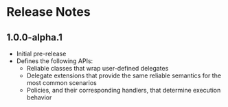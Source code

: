 # Release Notes

## 1.0.0-alpha.1
- Initial pre-release
- Defines the following APIs:
    - Reliable classes that wrap user-defined delegates
    - Delegate extensions that provide the same reliable semantics for the most common scenarios
    - Policies, and their corresponding handlers, that determine execution behavior